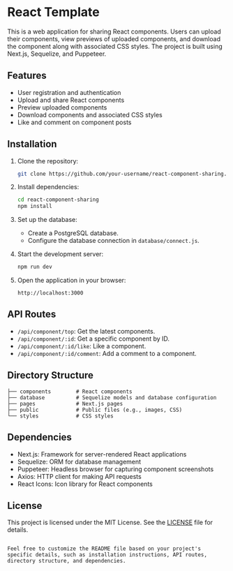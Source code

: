 # React Template

This is a web application for sharing React components. Users can upload their components, view previews of uploaded components, and download the component along with associated CSS styles. The project is built using Next.js, Sequelize, and Puppeteer.

## Features

- User registration and authentication
- Upload and share React components
- Preview uploaded components
- Download components and associated CSS styles
- Like and comment on component posts

## Installation

1. Clone the repository:

   ```bash
   git clone https://github.com/your-username/react-component-sharing.git
   ```

2. Install dependencies:

   ```bash
   cd react-component-sharing
   npm install
   ```

3. Set up the database:

   - Create a PostgreSQL database.
   - Configure the database connection in `database/connect.js`.

4. Start the development server:

   ```bash
   npm run dev
   ```

5. Open the application in your browser:

   ```
   http://localhost:3000
   ```

## API Routes

- `/api/component/top`: Get the latest components.
- `/api/component/:id`: Get a specific component by ID.
- `/api/component/:id/like`: Like a component.
- `/api/component/:id/comment`: Add a comment to a component.

## Directory Structure

```
├── components        # React components
├── database          # Sequelize models and database configuration
├── pages             # Next.js pages
├── public            # Public files (e.g., images, CSS)
└── styles            # CSS styles
```

## Dependencies

- Next.js: Framework for server-rendered React applications
- Sequelize: ORM for database management
- Puppeteer: Headless browser for capturing component screenshots
- Axios: HTTP client for making API requests
- React Icons: Icon library for React components

## License

This project is licensed under the MIT License. See the [LICENSE](LICENSE) file for details.
```

Feel free to customize the README file based on your project's specific details, such as installation instructions, API routes, directory structure, and dependencies.
